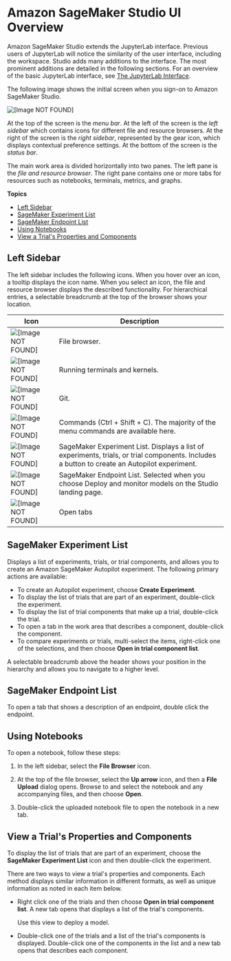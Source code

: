 # Amazon SageMaker Studio UI Overview<a name="gs-studio-ui"></a>

Amazon SageMaker Studio extends the JupyterLab interface\. Previous users of JupyterLab will notice the similarity of the user interface, including the workspace\. Studio adds many additions to the interface\. The most prominent additions are detailed in the following sections\. For an overview of the basic JupyterLab interface, see [The JupyterLab Interface](https://jupyterlab.readthedocs.io/en/latest/user/interface.html)\.

The following image shows the initial screen when you sign\-on to Amazon SageMaker Studio\.

![\[Image NOT FOUND\]](http://docs.aws.amazon.com/sagemaker/latest/dg/images/studio/studio-landing.png)

At the top of the screen is the *menu bar*\. At the left of the screen is the *left sidebar* which contains icons for different file and resource browsers\. At the right of the screen is the *right sidebar*, represented by the gear icon, which displays contextual preference settings\. At the bottom of the screen is the *status bar*\.

The main work area is divided horizontally into two panes\. The left pane is the *file and resource browser*\. The right pane contains one or more tabs for resources such as notebooks, terminals, metrics, and graphs\.

**Topics**
+ [Left Sidebar](#studio-ui-nav-bar)
+ [SageMaker Experiment List](#studio-ui-experiments)
+ [SageMaker Endpoint List](#studio-ui-endpoint)
+ [Using Notebooks](#studio-ui-notebook)
+ [View a Trial's Properties and Components](#studio-ui-trials)

## Left Sidebar<a name="studio-ui-nav-bar"></a>

The left sidebar includes the following icons\. When you hover over an icon, a tooltip displays the icon name\. When you select an icon, the file and resource browser displays the described functionality\. For hierarchical entries, a selectable breadcrumb at the top of the browser shows your location\.


| Icon | Description | 
| --- | --- | 
|  ![\[Image NOT FOUND\]](http://docs.aws.amazon.com/sagemaker/latest/dg/images/icons/File_browser_squid@2x.png)  | File browser\. | 
|  ![\[Image NOT FOUND\]](http://docs.aws.amazon.com/sagemaker/latest/dg/images/icons/Running_squid@2x.png)  | Running terminals and kernels\. | 
|  ![\[Image NOT FOUND\]](http://docs.aws.amazon.com/sagemaker/latest/dg/images/icons/Git_squid@2x.png)  | Git\. | 
|  ![\[Image NOT FOUND\]](http://docs.aws.amazon.com/sagemaker/latest/dg/images/icons/Commands_squid@2x.png)  | Commands \(Ctrl \+ Shift \+ C\)\. The majority of the menu commands are available here\. | 
|  ![\[Image NOT FOUND\]](http://docs.aws.amazon.com/sagemaker/latest/dg/images/icons/Experiment_list_squid@2x.png)  | SageMaker Experiment List\. Displays a list of experiments, trials, or trial components\. Includes a button to create an Autopilot experiment\. | 
|  ![\[Image NOT FOUND\]](http://docs.aws.amazon.com/sagemaker/latest/dg/images/icons/Endpoint_squid@2x.png)  | SageMaker Endpoint List\. Selected when you choose Deploy and monitor models on the Studio landing page\. | 
|  ![\[Image NOT FOUND\]](http://docs.aws.amazon.com/sagemaker/latest/dg/images/icons/Open_tabs_squid@2x.png)  | Open tabs | 

## SageMaker Experiment List<a name="studio-ui-experiments"></a>

Displays a list of experiments, trials, or trial components, and allows you to create an Amazon SageMaker Autopilot experiment\. The following primary actions are available:
+ To create an Autopilot experiment, choose **Create Experiment**\.
+ To display the list of trials that are part of an experiment, double\-click the experiment\.
+ To display the list of trial components that make up a trial, double\-click the trial\.
+ To open a tab in the work area that describes a component, double\-click the component\.
+ To compare experiments or trials, multi\-select the items, right\-click one of the selections, and then choose **Open in trial component list**\.

A selectable breadcrumb above the header shows your position in the hierarchy and allows you to navigate to a higher level\.

## SageMaker Endpoint List<a name="studio-ui-endpoint"></a>

To open a tab that shows a description of an endpoint, double click the endpoint\.

## Using Notebooks<a name="studio-ui-notebook"></a>

To open a notebook, follow these steps:

1. In the left sidebar, select the **File Browser** icon\.

1. At the top of the file browser, select the **Up arrow** icon, and then a **File Upload** dialog opens\. Browse to and select the notebook and any accompanying files, and then choose **Open**\.

1. Double\-click the uploaded notebook file to open the notebook in a new tab\.

## View a Trial's Properties and Components<a name="studio-ui-trials"></a>

To display the list of trials that are part of an experiment, choose the **SageMaker Experiment List** icon and then double\-click the experiment\.

There are two ways to view a trial's properties and components\. Each method displays similar information in different formats, as well as unique information as noted in each item below\.
+ Right click one of the trials and then choose **Open in trial component list**\. A new tab opens that displays a list of the trial's components\.

  Use this view to deploy a model\.
+ Double\-click one of the trials and a list of the trial's components is displayed\. Double\-click one of the components in the list and a new tab opens that describes each component\.